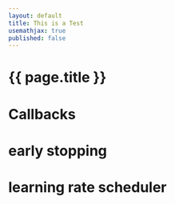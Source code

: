 ```yaml
---
layout: default
title: This is a Test
usemathjax: true
published: false
---
```


# {{ page.title }}

# Callbacks

# early stopping

# learning rate scheduler
